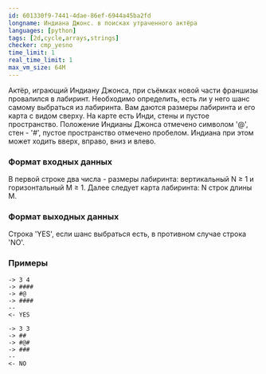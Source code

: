 ```yaml
---
id: 601330f9-7441-4dae-86ef-6944a45ba2fd
longname: Индиана Джонс. в поисках утраченного актёра
languages: [python]
tags: [2d,cycle,arrays,strings]
checker: cmp_yesno
time_limit: 1
real_time_limit: 1
max_vm_size: 64M
---
```



Актёр, играющий Индиану Джонса, при съёмках новой части франшизы провалился в лабиринт. Необходимо определить, есть ли у него шанс самому выбраться из лабиринта.
Вам даются размеры лабиринта и его карта с видом сверху. На карте есть Инди, стены и пустое пространство. Положение Индианы Джонса отмечено символом '@', cтен - '#', пустое пространство отмечено пробелом.
Индиана при этом может ходить вверх, вправо, вниз и влево.


### Формат входных данных

В первой строке два числа - размеры лабиринта: вертикальный N &ge; 1 и горизонтальный M &ge; 1. Далее следует карта лабиринта: N строк длины M.

### Формат выходных данных

Строка 'YES', если шанс выбраться есть, в противном случае строка 'NO'.

### Примеры

```
-> 3 4
-> ####
-> #@  
-> ####
--
<- YES
```

```
-> 3 3
-> ## 
-> #@#
-> ###
--
<- NO
```

